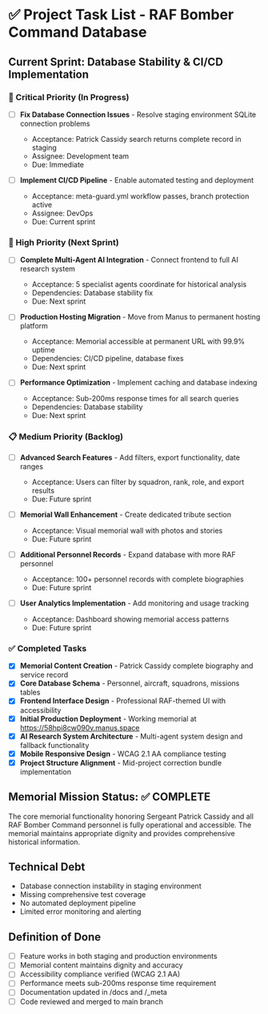 # ✅ Project Task List - RAF Bomber Command Database

## Current Sprint: Database Stability & CI/CD Implementation

### 🚨 Critical Priority (In Progress)
- [ ] **Fix Database Connection Issues** - Resolve staging environment SQLite connection problems
  - Acceptance: Patrick Cassidy search returns complete record in staging
  - Assignee: Development team
  - Due: Immediate

- [ ] **Implement CI/CD Pipeline** - Enable automated testing and deployment
  - Acceptance: meta-guard.yml workflow passes, branch protection active
  - Assignee: DevOps
  - Due: Current sprint

### 🔧 High Priority (Next Sprint)
- [ ] **Complete Multi-Agent AI Integration** - Connect frontend to full AI research system
  - Acceptance: 5 specialist agents coordinate for historical analysis
  - Dependencies: Database stability fix
  - Due: Next sprint

- [ ] **Production Hosting Migration** - Move from Manus to permanent hosting platform
  - Acceptance: Memorial accessible at permanent URL with 99.9% uptime
  - Dependencies: CI/CD pipeline, database fixes
  - Due: Next sprint

- [ ] **Performance Optimization** - Implement caching and database indexing
  - Acceptance: Sub-200ms response times for all search queries
  - Dependencies: Database stability
  - Due: Next sprint

### 📋 Medium Priority (Backlog)
- [ ] **Advanced Search Features** - Add filters, export functionality, date ranges
  - Acceptance: Users can filter by squadron, rank, role, and export results
  - Due: Future sprint

- [ ] **Memorial Wall Enhancement** - Create dedicated tribute section
  - Acceptance: Visual memorial wall with photos and stories
  - Due: Future sprint

- [ ] **Additional Personnel Records** - Expand database with more RAF personnel
  - Acceptance: 100+ personnel records with complete biographies
  - Due: Future sprint

- [ ] **User Analytics Implementation** - Add monitoring and usage tracking
  - Acceptance: Dashboard showing memorial access patterns
  - Due: Future sprint

### ✅ Completed Tasks
- [x] **Memorial Content Creation** - Patrick Cassidy complete biography and service record
- [x] **Core Database Schema** - Personnel, aircraft, squadrons, missions tables
- [x] **Frontend Interface Design** - Professional RAF-themed UI with accessibility
- [x] **Initial Production Deployment** - Working memorial at https://58hpi8cw090y.manus.space
- [x] **AI Research System Architecture** - Multi-agent system design and fallback functionality
- [x] **Mobile Responsive Design** - WCAG 2.1 AA compliance testing
- [x] **Project Structure Alignment** - Mid-project correction bundle implementation

## Memorial Mission Status: ✅ COMPLETE
The core memorial functionality honoring Sergeant Patrick Cassidy and all RAF Bomber Command personnel is fully operational and accessible. The memorial maintains appropriate dignity and provides comprehensive historical information.

## Technical Debt
- Database connection instability in staging environment
- Missing comprehensive test coverage
- No automated deployment pipeline
- Limited error monitoring and alerting

## Definition of Done
- [ ] Feature works in both staging and production environments
- [ ] Memorial content maintains dignity and accuracy
- [ ] Accessibility compliance verified (WCAG 2.1 AA)
- [ ] Performance meets sub-200ms response time requirement
- [ ] Documentation updated in /docs and /_meta
- [ ] Code reviewed and merged to main branch
